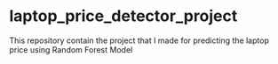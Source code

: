 # laptop_price_detector_project
This repository contain the project that I made for predicting the laptop price using Random Forest Model
